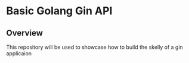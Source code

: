 # Basic Golang Gin API

## Overview

This repository will be used to showcase how to build the skelly of a gin applicaion
